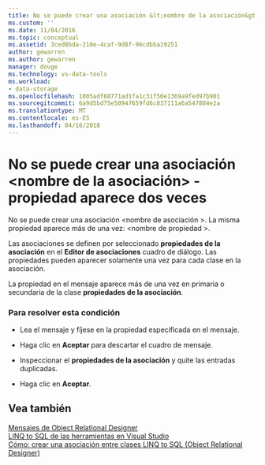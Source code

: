 ```yaml
---
title: No se puede crear una asociación &lt;nombre de la asociación&gt; -propiedad aparece dos veces | Documentos de Microsoft
ms.custom: ''
ms.date: 11/04/2016
ms.topic: conceptual
ms.assetid: 3ced8bda-210e-4caf-9d8f-96cdbba19251
author: gewarren
ms.author: gewarren
manager: douge
ms.technology: vs-data-tools
ms.workload:
- data-storage
ms.openlocfilehash: 1005adf88771ad1fa1c31f50e1369a9fed97b901
ms.sourcegitcommit: 6a9d5bd75e50947659fd6c837111a6a547884e2a
ms.translationtype: MT
ms.contentlocale: es-ES
ms.lasthandoff: 04/16/2018
---
```

# <a name="cannot-create-an-association-ltassociation-namegt---property-listed-twice"></a>No se puede crear una asociación &lt;nombre de la asociación&gt; -propiedad aparece dos veces
No se puede crear una asociación \<nombre de asociación >. La misma propiedad aparece más de una vez: \<nombre de propiedad >.  
  
 Las asociaciones se definen por seleccionado **propiedades de la asociación** en el **Editor de asociaciones** cuadro de diálogo. Las propiedades pueden aparecer solamente una vez para cada clase en la asociación.  
  
 La propiedad en el mensaje aparece más de una vez en primaria o secundaria de la clase **propiedades de la asociación**.  
  
### <a name="to-resolve-this-condition"></a>Para resolver esta condición  
  
-   Lea el mensaje y fíjese en la propiedad especificada en el mensaje.  
  
-   Haga clic en **Aceptar** para descartar el cuadro de mensaje.  
  
-   Inspeccionar el **propiedades de la asociación** y quite las entradas duplicadas.  
  
-   Haga clic en **Aceptar**.  
  
## <a name="see-also"></a>Vea también
[Mensajes de Object Relational Designer](../data-tools/o-r-designer-messages.md)  
[LINQ to SQL de las herramientas en Visual Studio](../data-tools/linq-to-sql-tools-in-visual-studio2.md)  
[Cómo: crear una asociación entre clases LINQ to SQL (Object Relational Designer)](../data-tools/how-to-create-an-association-relationship-between-linq-to-sql-classes-o-r-designer.md)